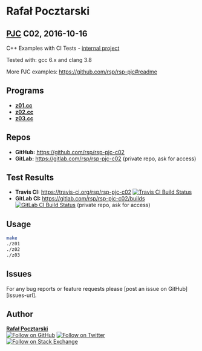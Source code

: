 Rafał Pocztarski
=
[PJC][pjc-url] C02, 2016-10-16
-
C++ Examples with CI Tests -
[internal project](https://github.com/rsp/rsp-internal#readme)

Tested with: gcc 6.x and clang 3.8

More PJC examples: https://github.com/rsp/rsp-pjc#readme

Programs
-
* [**z01.cc**](z01.cc)
* [**z02.cc**](z02.cc)
* [**z03.cc**](z03.cc)

Repos
-
* **GitHub:** https://github.com/rsp/rsp-pjc-c02
* **GitLab:** https://gitlab.com/rsp/rsp-pjc-c02 (private repo, ask for access)

Test Results
-
* **Travis CI:** https://travis-ci.org/rsp/rsp-pjc-c02 [![Travis CI Build Status][travis-img]][travis-url]
* **GitLab CI:** https://gitlab.com/rsp/rsp-pjc-c02/builds [![GitLab CI Build Status][gitlabci-img]][gitlabci-url] (private repo, ask for access)

Usage
-
```sh
make
./z01
./z02
./z03
```

Issues
------
For any bug reports or feature requests please
[post an issue on GitHub][issues-url].

Author
------
[**Rafał Pocztarski**](https://pocztarski.com/)
<br/>
[![Follow on GitHub][github-follow-img]][github-follow-url]
[![Follow on Twitter][twitter-follow-img]][twitter-follow-url]
<br/>
[![Follow on Stack Exchange][stackexchange-img]][stackoverflow-url]

[pjc-url]: https://github.com/rsp/rsp-pjc#readme
[github-url]: https://github.com/rsp/rsp-pjc-c02
[travis-img]: https://travis-ci.org/rsp/rsp-pjc-c02.svg?branch=master
[travis-url]: https://travis-ci.org/rsp/rsp-pjc-c02
[gitlabci-img]: https://gitlab.com/rsp/rsp-pjc-c02/badges/master/build.svg
[gitlabci-url]: https://gitlab.com/rsp/rsp-pjc-c02/builds
[github-follow-url]: https://github.com/rsp
[github-follow-img]: https://img.shields.io/github/followers/rsp.svg?style=social&label=Follow
[twitter-follow-url]: https://twitter.com/intent/follow?screen_name=pocztarski
[twitter-follow-img]: https://img.shields.io/twitter/follow/pocztarski.svg?style=social&label=Follow
[stackoverflow-url]: https://stackoverflow.com/users/613198/rsp
[stackexchange-url]: https://stackexchange.com/users/303952/rsp
[stackexchange-img]: https://stackexchange.com/users/flair/303952.png
